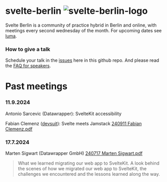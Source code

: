  # svelte-berlin  ![svelte-berlin-logo](https://github.com/user-attachments/assets/5cc5542e-b216-4815-826c-3335f7401a5d) 


Svelte Berlin is a community of practice hybrid in Berlin and online, with meetings every second wednesday of the month. For upcoming dates see [luma](https://lu.ma/charite-berlin-it).

### How to give a talk

Schedule your talk in the [issues](https://github.com/nika-d/svelte-berlin/issues) here in this github repo. And please read the [FAQ for speakers](https://github.com/nika-d/svelte-berlin/blob/main/FAQ-speakers-Vortragende.md).

# Past meetings

### 11.9.2024

Antonio Sarcevic (Datawrapper): SvelteKit accessibility 

​Fabian Clemenz ([devsuit](https://devsuit.de)): Svelte meets Jamstack [240911 Fabian Clemenz.pdf](https://github.com/user-attachments/files/16975314/240911.Fabian.Clemenz.pdf)

### 17.7.2024

Marten Sigwart (Datawrapper GmbH) [240717 Marten Sigwart.pdf](https://github.com/user-attachments/files/16975315/240717.Marten.Sigwart.pdf)

> What we learned migrating our web app to SvelteKit. A look behind the scenes of how we migrated our web app to SvelteKit, the challenges we encountered and the lessons learned along the way.

